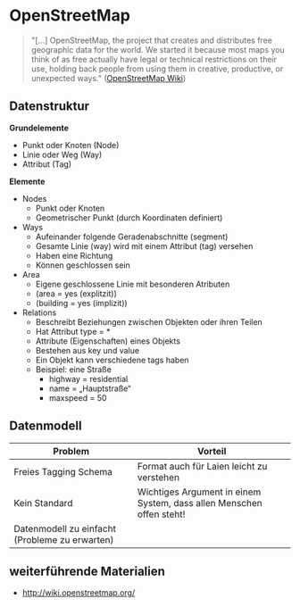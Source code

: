 # OpenStreetMap

> "[...] OpenStreetMap, the project that creates and distributes free geographic data for the world. We started it because most maps you think of as free actually have legal or technical restrictions on their use, holding back people from using them in creative, productive, or unexpected ways." ([OpenStreetMap Wiki](https://wiki.openstreetmap.org/wiki/Main_Page))

## Datenstruktur

**Grundelemente**
- Punkt oder Knoten (Node)
- Linie oder Weg (Way)
- Attribut (Tag)


**Elemente**
- Nodes
    - Punkt oder Knoten
    - Geometrischer Punkt (durch Koordinaten definiert)
- Ways
    - Aufeinander folgende Geradenabschnitte (segment)
    - Gesamte Linie (way) wird mit einem Attribut (tag) versehen
    - Haben eine Richtung
    - Können geschlossen sein
- Area
    - Eigene geschlossene Linie mit besonderen Atributen
    - (area = yes (explitzit))
    - (building = yes (implizit))
- Relations
    - Beschreibt Beziehungen zwischen Objekten oder ihren Teilen
    - Hat Attribut type = *
    - Attribute (Eigenschaften) eines Objekts
    - Bestehen aus key und value
    - Ein Objekt kann verschiedene tags haben
    - Beispiel: eine Straße
        - highway = residential
        - name = „Hauptstraße“
        - maxspeed = 50


## Datenmodell

| Problem | Vorteil |
| ------- | ------- |
| Freies Tagging Schema | Format auch für Laien leicht zu verstehen |
| Kein Standard | Wichtiges Argument in einem System, dass allen Menschen offen steht!|
| Datenmodell zu einfacht (Probleme zu erwarten) | |


## weiterführende Materialien

- http://wiki.openstreetmap.org/

